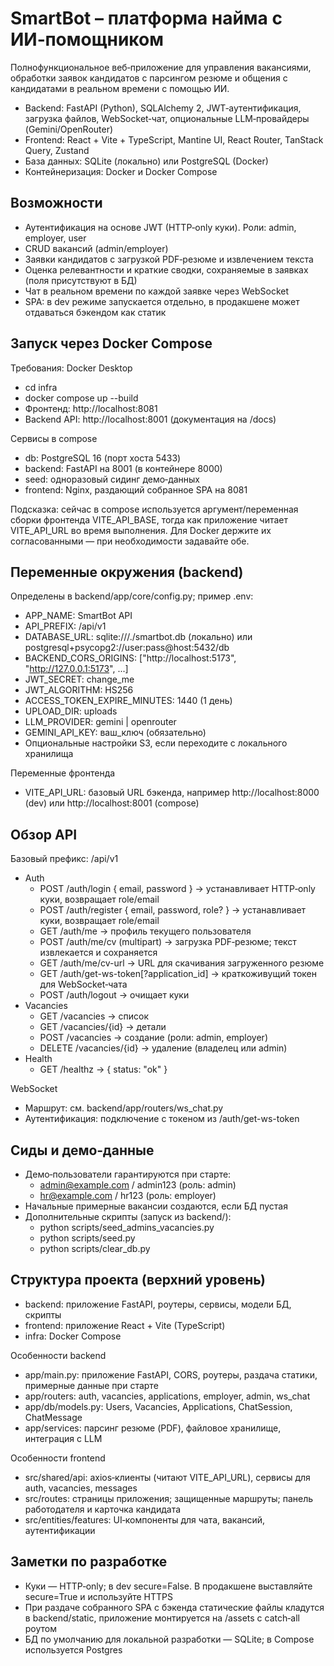 ﻿# SmartBot – платформа найма с ИИ‑помощником

Полнофункциональное веб‑приложение для управления вакансиями, обработки заявок кандидатов с парсингом резюме и общения с кандидатами в реальном времени с помощью ИИ.

- Backend: FastAPI (Python), SQLAlchemy 2, JWT‑аутентификация, загрузка файлов, WebSocket‑чат, опциональные LLM‑провайдеры (Gemini/OpenRouter)
- Frontend: React + Vite + TypeScript, Mantine UI, React Router, TanStack Query, Zustand
- База данных: SQLite (локально) или PostgreSQL (Docker)
- Контейнеризация: Docker и Docker Compose


## Возможности
- Аутентификация на основе JWT (HTTP‑only куки). Роли: admin, employer, user
- CRUD вакансий (admin/employer)
- Заявки кандидатов с загрузкой PDF‑резюме и извлечением текста
- Оценка релевантности и краткие сводки, сохраняемые в заявках (поля присутствуют в БД)
- Чат в реальном времени по каждой заявке через WebSocket
- SPA: в dev режиме запускается отдельно, в продакшене может отдаваться бэкендом как статик

## Запуск через Docker Compose
Требования: Docker Desktop

- cd infra
- docker compose up --build
- Фронтенд: http://localhost:8081
- Backend API: http://localhost:8001 (документация на /docs)

Сервисы в compose
- db: PostgreSQL 16 (порт хоста 5433)
- backend: FastAPI на 8001 (в контейнере 8000)
- seed: одноразовый сидинг демо‑данных
- frontend: Nginx, раздающий собранное SPA на 8081

Подсказка: сейчас в compose используется аргумент/переменная сборки фронтенда VITE_API_BASE, тогда как приложение читает VITE_API_URL во время выполнения. Для Docker держите их согласованными — при необходимости задавайте обе.


## Переменные окружения (backend)
Определены в backend/app/core/config.py; пример .env:
- APP_NAME: SmartBot API
- API_PREFIX: /api/v1
- DATABASE_URL: sqlite:///./smartbot.db (локально) или postgresql+psycopg2://user:pass@host:5432/db
- BACKEND_CORS_ORIGINS: ["http://localhost:5173", "http://127.0.0.1:5173", ...]
- JWT_SECRET: change_me
- JWT_ALGORITHM: HS256
- ACCESS_TOKEN_EXPIRE_MINUTES: 1440 (1 день)
- UPLOAD_DIR: uploads
- LLM_PROVIDER: gemini | openrouter
- GEMINI_API_KEY: ваш_ключ (обязательно)
- Опциональные настройки S3, если переходите с локального хранилища

Переменные фронтенда
- VITE_API_URL: базовый URL бэкенда, например http://localhost:8000 (dev) или http://localhost:8001 (compose)


## Обзор API
Базовый префикс: /api/v1

- Auth
  - POST /auth/login { email, password } → устанавливает HTTP‑only куки, возвращает role/email
  - POST /auth/register { email, password, role? } → устанавливает куки, возвращает role/email
  - GET /auth/me → профиль текущего пользователя
  - POST /auth/me/cv (multipart) → загрузка PDF‑резюме; текст извлекается и сохраняется
  - GET /auth/me/cv-url → URL для скачивания загруженного резюме
  - GET /auth/get-ws-token[?application_id] → краткоживущий токен для WebSocket‑чата
  - POST /auth/logout → очищает куки
- Vacancies
  - GET /vacancies → список
  - GET /vacancies/{id} → детали
  - POST /vacancies → создание (роли: admin, employer)
  - DELETE /vacancies/{id} → удаление (владелец или admin)
- Health
  - GET /healthz → { status: "ok" }

WebSocket
- Маршрут: см. backend/app/routers/ws_chat.py
- Аутентификация: подключение с токеном из /auth/get-ws-token


## Сиды и демо‑данные
- Демо‑пользователи гарантируются при старте:
  - admin@example.com / admin123 (роль: admin)
  - hr@example.com / hr123 (роль: employer)
- Начальные примерные вакансии создаются, если БД пустая
- Дополнительные скрипты (запуск из backend/):
  - python scripts/seed_admins_vacancies.py
  - python scripts/seed.py
  - python scripts/clear_db.py


## Структура проекта (верхний уровень)
- backend: приложение FastAPI, роутеры, сервисы, модели БД, скрипты
- frontend: приложение React + Vite (TypeScript)
- infra: Docker Compose

Особенности backend
- app/main.py: приложение FastAPI, CORS, роутеры, раздача статики, примерные данные при старте
- app/routers: auth, vacancies, applications, employer, admin, ws_chat
- app/db/models.py: Users, Vacancies, Applications, ChatSession, ChatMessage
- app/services: парсинг резюме (PDF), файловое хранилище, интеграция с LLM

Особенности frontend
- src/shared/api: axios‑клиенты (читают VITE_API_URL), сервисы для auth, vacancies, messages
- src/routes: страницы приложения; защищенные маршруты; панель работодателя и карточка кандидата
- src/entities/features: UI‑компоненты для чата, вакансий, аутентификации


## Заметки по разработке
- Куки — HTTP‑only; в dev secure=False. В продакшене выставляйте secure=True и используйте HTTPS
- При раздаче собранного SPA с бэкенда статические файлы кладутся в backend/static, приложение монтируется на /assets с catch‑all роутом
- БД по умолчанию для локальной разработки — SQLite; в Compose используется Postgres


